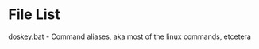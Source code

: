 # File List

[doskey.bat](https://github.com/Z3rio/.cmds/scripts/doskey.bat) - Command aliases, aka most of the linux commands, etcetera
